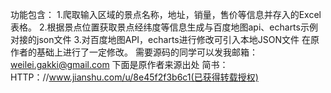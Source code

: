 
功能包含：
1.爬取输入区域的景点名称，地址，销量，售价等信息并存入的Excel表格。
2.根据景点位置获取景点经纬度等信息生成与百度地图api、echarts示例对接的json文件
3.对百度地图API，echarts进行修改可引入本地JSON文件
在原作者的基础上进行了一定修改。
需要源码的同学可以发我邮箱：weilei.gakki@gmail.com
下面是原作者来源出处
简书：HTTP：//www.jianshu.com/u/8e45f2f3b6c1(已获得转载授权)




